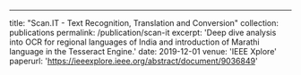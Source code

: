 ---
title: "Scan.IT - Text Recognition, Translation and Conversion"
collection: publications
permalink: /publication/scan-it
excerpt: 'Deep dive analysis into OCR for regional languages of India and introduction of Marathi language in the Tesseract Engine.'
date: 2019-12-01
venue: 'IEEE Xplore'
paperurl: 'https://ieeexplore.ieee.org/abstract/document/9036849'

